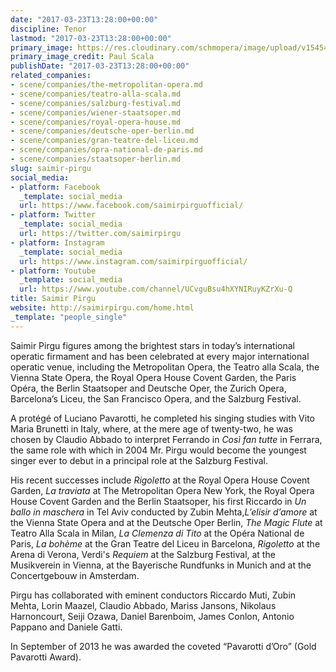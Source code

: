 ```yaml
---
date: "2017-03-23T13:28:00+00:00"
discipline: Tenor
lastmod: "2017-03-23T13:28:00+00:00"
primary_image: https://res.cloudinary.com/schmopera/image/upload/v1545409169/media/webhook-uploads/1490275435170/2017-03-22---SAIMIR_PIGRU-Paul-Scala.jpg.jpg
primary_image_credit: Paul Scala
publishDate: "2017-03-23T13:28:00+00:00"
related_companies:
- scene/companies/the-metropolitan-opera.md
- scene/companies/teatro-alla-scala.md
- scene/companies/salzburg-festival.md
- scene/companies/wiener-staatsoper.md
- scene/companies/royal-opera-house.md
- scene/companies/deutsche-oper-berlin.md
- scene/companies/gran-teatre-del-liceu.md
- scene/companies/opra-national-de-paris.md
- scene/companies/staatsoper-berlin.md
slug: saimir-pirgu
social_media:
- platform: Facebook
  _template: social_media
  url: https://www.facebook.com/saimirpirguofficial/
- platform: Twitter
  _template: social_media
  url: https://twitter.com/saimirpirgu
- platform: Instagram
  _template: social_media
  url: https://www.instagram.com/saimirpirguofficial/
- platform: Youtube
  _template: social_media
  url: https://www.youtube.com/channel/UCvguBsu4hXYNIRuyKZrXu-Q
title: Saimir Pirgu
website: http://saimirpirgu.com/home.html
_template: "people_single"
---
```


Saimir Pirgu figures among the brightest stars in today’s international operatic firmament and has been celebrated at every major international operatic venue, including the Metropolitan Opera, the Teatro alla Scala, the Vienna State Opera, the Royal Opera House Covent Garden, the Paris Opéra, the Berlin Staatsoper and Deutsche Oper, the Zurich Opera, Barcelona’s Liceu, the San Francisco Opera, and the Salzburg Festival.

A protégé of Luciano Pavarotti, he completed his singing studies with Vito Maria Brunetti in Italy, where, at the mere age of twenty-two, he was chosen by Claudio Abbado to interpret Ferrando in *Così fan tutte* in Ferrara, the same role with which in 2004 Mr. Pirgu would become the youngest singer ever to debut in a principal role at the Salzburg Festival.

His recent successes include *Rigoletto* at the Royal Opera House Covent Garden, *La traviata* at The Metropolitan Opera New York, the Royal Opera House Covent Garden and the Berlin Staatsoper, his first Riccardo in *Un ballo in maschera* in Tel Aviv conducted by Zubin Mehta,*L’elisir d’amore* at the Vienna State Opera and at the Deutsche Oper Berlin, *The Magic Flute* at Teatro Alla Scala in Milan, *La Clemenza di Tito* at the Opéra National de Paris, *La bohème* at the Gran Teatre del Liceu in Barcelona, *Rigoletto* at the Arena di Verona, Verdi's *Requiem* at the Salzburg Festival, at the Musikverein in Vienna, at the Bayerische Rundfunks in Munich and at the Concertgebouw in Amsterdam.

Pirgu has collaborated with eminent conductors Riccardo Muti, Zubin Mehta, Lorin Maazel,
Claudio Abbado, Mariss Jansons, Nikolaus Harnoncourt, Seiji Ozawa, Daniel Barenboim, James
Conlon, Antonio Pappano and Daniele Gatti.

In September of 2013 he was awarded the coveted “Pavarotti d’Oro” (Gold Pavarotti Award).
